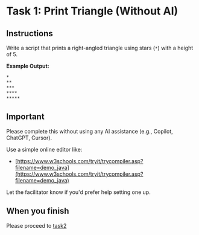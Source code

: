 # Task 1: Print Triangle (Without AI)

## Instructions

Write a script that prints a right-angled triangle using stars (`*`) with a height of 5.

**Example Output:**

```
*
**
***
****
*****
```

## Important

Please complete this without using any AI assistance (e.g., Copilot, ChatGPT, Cursor).

Use a simple online editor like:

- [https://www.w3schools.com/tryit/trycompiler.asp?filename=demo_java](https://www.w3schools.com/tryit/trycompiler.asp?filename=demo_java)

Let the facilitator know if you'd prefer help setting one up.

## When you finish

Please proceed to [task2](task2_instructions.md)
